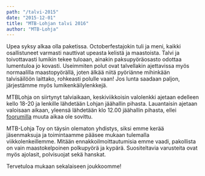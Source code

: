 ```yaml
---
path: "/talvi-2015"
date: "2015-12-01"
title: "MTB-Lohjan talvi 2016"
author: "MTB-Lohja"
---
```

Upea syksy alkaa olla paketissa. Octoberfest­ajokin tuli ja meni, kaikki osallistuneet varmasti nauttivat upeasta kelistä ja maastoista. Talvi ja toivottavasti lumikin tekee tuloaan, ainakin paksupyöräosasto odottaa lumentuloa jo kovasti. Useimmiten polut ovat talvellakin ajettavissa myös normaalilla maastopyörällä, joten älkää niitä pyöriänne mihinkään talvisäilöön laittako, rohkeasti polulle vaan! Jos lunta saadaan paljon, järjestämme myös lumikenkäilylenkkejä.

MTB­Lohja on siirtynyt talviaikaan, keskiviikkoisin valolenkki ajetaan edelleen kello 18-20 ja lenkille lähdetään Lohjan jäähallin pihasta. Lauantaisin ajetaan valoisaan aikaan, yleensä lähdetään klo 12.00 jäähallin pihasta, ellei [foorumilla](http://www.mtb-lohja.com/cgi-bin/yabb2/YaBB.pl?num=1451724118) muuta aikaa ole sovittu.

MTB­-Lohja Toy on täysin olematon yhdistys, siksi emme kerää jäsenmaksuja ja toimintaamme pääsee mukaan tulemalla viikkolenkeillemme. Mitään ennakkoilmoittautumisia emme vaadi, pakollista on vain maastokelpoinen polkupyörä ja kypärä. Suositeltavia varusteita ovat myös ajolasit, polvisuojat sekä hanskat.

Tervetuloa mukaan sekalaiseen joukkoomme!